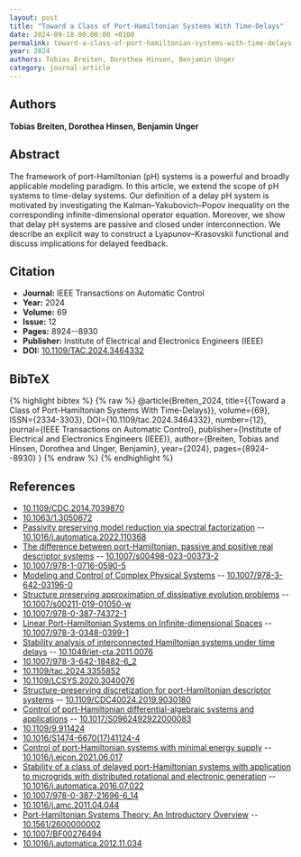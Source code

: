 ```yaml
---
layout: post
title: "Toward a Class of Port-Hamiltonian Systems With Time-Delays"
date: 2024-09-18 00:00:00 +0100
permalink: toward-a-class-of-port-hamiltonian-systems-with-time-delays
year: 2024
authors: Tobias Breiten, Dorothea Hinsen, Benjamin Unger
category: journal-article
---
```

 
## Authors
**Tobias Breiten, Dorothea Hinsen, Benjamin Unger**
 
## Abstract
The framework of port-Hamiltonian (pH) systems is a powerful and broadly applicable modeling paradigm. In this article, we extend the scope of pH systems to time-delay systems. Our definition of a delay pH system is motivated by investigating the Kalman–Yakubovich–Popov inequality on the corresponding infinite-dimensional operator equation. Moreover, we show that delay pH systems are passive and closed under interconnection. We describe an explicit way to construct a Lyapunov–Krasovskii functional and discuss implications for delayed feedback.
 
## Citation
- **Journal:** IEEE Transactions on Automatic Control
- **Year:** 2024
- **Volume:** 69
- **Issue:** 12
- **Pages:** 8924--8930
- **Publisher:** Institute of Electrical and Electronics Engineers (IEEE)
- **DOI:** [10.1109/TAC.2024.3464332](https://doi.org/10.1109/TAC.2024.3464332)
 
## BibTeX
{% highlight bibtex %}
{% raw %}
@article{Breiten_2024,
  title={{Toward a Class of Port-Hamiltonian Systems With Time-Delays}},
  volume={69},
  ISSN={2334-3303},
  DOI={10.1109/tac.2024.3464332},
  number={12},
  journal={IEEE Transactions on Automatic Control},
  publisher={Institute of Electrical and Electronics Engineers (IEEE)},
  author={Breiten, Tobias and Hinsen, Dorothea and Unger, Benjamin},
  year={2024},
  pages={8924--8930}
}
{% endraw %}
{% endhighlight %}
 
## References
- [10.1109/CDC.2014.7039870](https://doi.org/10.1109/CDC.2014.7039870)
- [10.1063/1.3050672](https://doi.org/10.1063/1.3050672)
- [Passivity preserving model reduction via spectral factorization](passivity-preserving-model-reduction-via-spectral-factorization) -- [10.1016/j.automatica.2022.110368](https://doi.org/10.1016/j.automatica.2022.110368)
- [The difference between port-Hamiltonian, passive and positive real descriptor systems](the-difference-between-port-hamiltonian-passive-and-positive-real-descriptor-systems) -- [10.1007/s00498-023-00373-2](https://doi.org/10.1007/s00498-023-00373-2)
- [10.1007/978-1-0716-0590-5](https://doi.org/10.1007/978-1-0716-0590-5)
- [Modeling and Control of Complex Physical Systems](modeling-and-control-of-complex-physical-systems) -- [10.1007/978-3-642-03196-0](https://doi.org/10.1007/978-3-642-03196-0)
- [Structure preserving approximation of dissipative evolution problems](structure-preserving-approximation-of-dissipative-evolution-problems) -- [10.1007/s00211-019-01050-w](https://doi.org/10.1007/s00211-019-01050-w)
- [10.1007/978-0-387-74372-1](https://doi.org/10.1007/978-0-387-74372-1)
- [Linear Port-Hamiltonian Systems on Infinite-dimensional Spaces](linear-port-hamiltonian-systems-on-infinite-dimensional-spaces) -- [10.1007/978-3-0348-0399-1](https://doi.org/10.1007/978-3-0348-0399-1)
- [Stability analysis of interconnected Hamiltonian systems under time delays](stability-analysis-of-interconnected-hamiltonian-systems-under-time-delays) -- [10.1049/iet-cta.2011.0076](https://doi.org/10.1049/iet-cta.2011.0076)
- [10.1007/978-3-642-18482-6_2](https://doi.org/10.1007/978-3-642-18482-6_2)
- [10.1109/tac.2024.3355852](https://doi.org/10.1109/tac.2024.3355852)
- [10.1109/LCSYS.2020.3040076](https://doi.org/10.1109/LCSYS.2020.3040076)
- [Structure-preserving discretization for port-Hamiltonian descriptor systems](structure-preserving-discretization-for-port-hamiltonian-descriptor-systems) -- [10.1109/CDC40024.2019.9030180](https://doi.org/10.1109/CDC40024.2019.9030180)
- [Control of port-Hamiltonian differential-algebraic systems and applications](control-of-port-hamiltonian-differential-algebraic-systems-and-applications) -- [10.1017/S0962492922000083](https://doi.org/10.1017/S0962492922000083)
- [10.1109/9.911424](https://doi.org/10.1109/9.911424)
- [10.1016/S1474-6670(17)41124-4](https://doi.org/10.1016/S1474-6670(17)41124-4)
- [Control of port-Hamiltonian systems with minimal energy supply](control-of-port-hamiltonian-systems-with-minimal-energy-supply) -- [10.1016/j.ejcon.2021.06.017](https://doi.org/10.1016/j.ejcon.2021.06.017)
- [Stability of a class of delayed port-Hamiltonian systems with application to microgrids with distributed rotational and electronic generation](stability-of-a-class-of-delayed-port-hamiltonian-systems-with-application-to-microgrids-with-distributed-rotational-and-electronic-generation) -- [10.1016/j.automatica.2016.07.022](https://doi.org/10.1016/j.automatica.2016.07.022)
- [10.1007/978-0-387-21696-6_14](https://doi.org/10.1007/978-0-387-21696-6_14)
- [10.1016/j.amc.2011.04.044](https://doi.org/10.1016/j.amc.2011.04.044)
- [Port-Hamiltonian Systems Theory: An Introductory Overview](port-hamiltonian-systems-theory-an-introductory-overview-journal) -- [10.1561/2600000002](https://doi.org/10.1561/2600000002)
- [10.1007/BF00276494](https://doi.org/10.1007/BF00276494)
- [10.1016/j.automatica.2012.11.034](https://doi.org/10.1016/j.automatica.2012.11.034)

